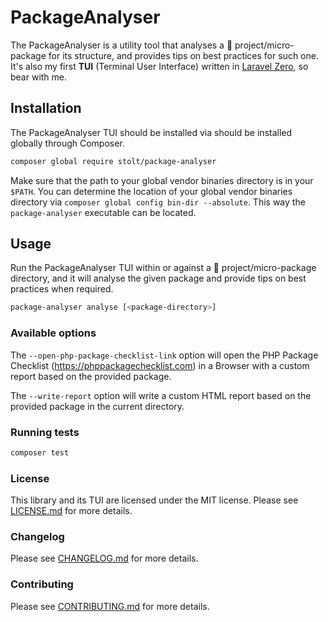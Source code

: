 # PackageAnalyser

The PackageAnalyser is a utility tool that analyses a 🐘 project/micro-package
for its structure, and provides tips on best practices for such one. It's also my first __TUI__ (Terminal User Interface)
written in [Laravel Zero](https://laravel-zero.com/), so bear with me.

## Installation

The PackageAnalyser TUI should be installed via should be installed globally through Composer.

``` bash
composer global require stolt/package-analyser
```

Make sure that the path to your global vendor binaries directory is in your `$PATH`.
You can determine the location of your global vendor binaries directory via
`composer global config bin-dir --absolute`. This way the `package-analyser`
executable can be located.

## Usage

Run the PackageAnalyser TUI within or against a 🐘 project/micro-package directory, and it will analyse
the given package and provide tips on best practices when required.

``` bash
package-analyser analyse [<package-directory>]
```

### Available options

The `--open-php-package-checklist-link` option will open the PHP Package Checklist (https://phppackagechecklist.com) in
a Browser with a custom report based on the provided package.

The `--write-report` option will write a custom HTML report based on the provided package in the current
directory.

### Running tests

``` bash
composer test
```

### License

This library and its TUI are licensed under the MIT license. Please see [LICENSE.md](LICENSE.md) for more details.

### Changelog

Please see [CHANGELOG.md](CHANGELOG.md) for more details.

### Contributing

Please see [CONTRIBUTING.md](.github/CONTRIBUTING.md) for more details.

